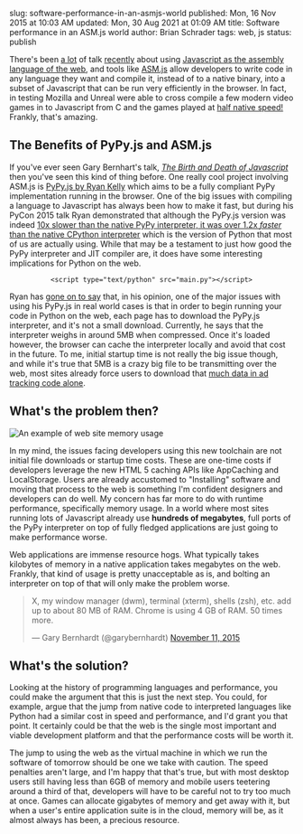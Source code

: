 slug: software-performance-in-an-asmjs-world
published: Mon, 16 Nov 2015 at 10:03 AM
updated: Mon, 30 Aug 2021 at 01:09 AM
title: Software performance in an ASM.js world
author: Brian Schrader
tags: web, js
status: publish

There's been [a lot][1] of talk [recently][2] about using [Javascript as the
assembly language of the web][3], and tools like [ASM.js][4] 
allow developers to write code in any language they want and compile it,
instead of to a native binary, into a subset of Javascript that can be run very
efficiently in the browser. In fact, in testing Mozilla and Unreal were able to
cross compile a few modern video games in to Javascript from C and the games 
played at [half native speed!][5] Frankly, that's amazing. 

[1]: http://talkpython.fm/episodes/show/32/pypy.js-pypy-python-in-your-browser
[2]: https://www.youtube.com/watch?v=PiBfOFqDIAI
[3]: http://www.hanselman.com/blog/JavaScriptIsAssemblyLanguageForTheWebSematicMarkupIsDeadCleanVsMachinecodedHTML.aspx
[4]: https://en.wikipedia.org/wiki/Asm.js
[5]: https://www.youtube.com/watch?v=cWIRUaR9G4w 

## The Benefits of PyPy.js and ASM.js

If you've ever seen Gary Bernhart's talk, [*The Birth and Death of
Javascript*](https://www.destroyallsoftware.com/talks/the-birth-and-death-of-javascript)
then you've seen this kind of thing before. One really cool project involving 
ASM.js is [PyPy.js by Ryan Kelly][5.1] which aims to be a fully compliant PyPy 
implementation running in the browser. One of the big issues with compiling a
language to Javascript has always been how to make it fast, but during 
his PyCon 2015 talk Ryan demonstrated that although the PyPy.js version was 
indeed [10x slower than the native PyPy interpreter, it was over 1.2x *faster* 
than the native CPython interpreter][6] which is the version of Python that
most of us are actually using. While that may be a testament to just how good 
the PyPy interpreter and JIT compiler are, it does have some interesting 
implications for Python on the web.

<center><pre><code class="html">&lt;script type="text/python" src="main.py"&gt;&lt;/script&gt;
</code></pre></center>

[5.1]: http://pypyjs.org
[6]: https://youtu.be/PiBfOFqDIAI?t=16m19s

Ryan has [gone on to say][7] that, in his opinion, one of the major issues with
using his PyPy.js in real world cases is that in order to begin running your
code in Python on the web, each page has to download the PyPy.js
interpreter, and it's not a small download. Currently, he says that the
interpreter weighs in around 5MB when compressed. Once it's loaded however,
the browser can cache the interpreter locally and avoid that cost in the
future. To me, initial startup time is not really the big issue though, and
while it's true that 5MB is a crazy big file to be transmitting over the web,
most sites already force users to download that [much data in ad tracking code 
alone][8]. 

[7]: http://talkpython.fm/episodes/show/32/pypy.js-pypy-python-in-your-browser
[8]: http://brianschrader.com/archive/re-the-ethics-of-modern-web-ad-blocking/

## What's the problem then?

<img alt="An example of web site memory usage" class="body-image-right" src="http://brianschrader.com/images/blog/act-mon-safari-3.png" />

In my mind, the issues facing developers using this new toolchain are not
initial file downloads or startup time costs. These are one-time costs if
developers leverage the new HTML 5 caching APIs like AppCaching and
LocalStorage. Users are already accustomed to "Installing" software and moving
that process to the web is something I'm confident designers and developers can
do well. My concern has far more to do with runtime performance, specifically
memory usage. In a world where most sites running lots of Javascript already
use **hundreds of megabytes**, full ports of the PyPy interpreter on top of
fully fledged applications are just going to make performance worse.

Web applications are immense resource hogs. What typically takes kilobytes of
memory in a native application takes megabytes on the web. Frankly, that kind
of usage is pretty unacceptable as is, and bolting an interpreter on top of
that will only make the problem worse. 

<blockquote class="twitter-tweet" lang="en"><p lang="en" dir="ltr">X, my window
manager (dwm), terminal (xterm), shells (zsh), etc. add up to about 80 MB of
RAM. Chrome is using 4 GB of RAM. 50 times more.</p>&mdash; Gary Bernhardt
(@garybernhardt) <a
href="https://twitter.com/garybernhardt/status/664577127094681600">November 11,
2015</a></blockquote><script async src="//platform.twitter.com/widgets.js"
charset="utf-8"></script>

## What's the solution?

Looking at the history of programming languages and performance, you could make
the argument that this is just the next step. You could, for example, argue
that the jump from native code to interpreted languages like Python had a
similar cost in speed and performance, and I'd grant you that point. It
certainly could be that the web is the single most important and viable
development platform and that the performance costs will be worth it. 

The jump to using the web as the virtual machine in which we run the software of 
tomorrow should be one we take with caution. The speed penalties aren't large, 
and I'm happy that that's true, but with most desktop  users still having less 
than 6GB of memory and mobile users teetering around a third of that, developers 
will have to be careful not to try too much at once. Games can allocate gigabytes 
of memory and get away with it, but when a user's entire application suite is in 
the cloud, memory will be, as it almost always has been, a precious resource.

<script src="http://brianschrader.com/bin/highlight.min.js"></script>
<link rel="stylesheet"
href="http://brianschrader.com/bin/highlight.default.min.css">
<script>hljs.initHighlightingOnLoad();</script>


